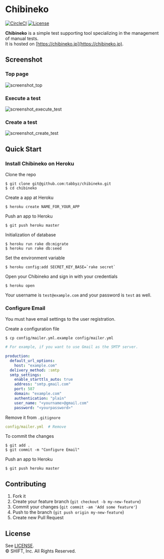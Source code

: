 # Chibineko
[![CircleCI](https://circleci.com/gh/tabbyz/chibineko.svg?style=shield)](https://circleci.com/gh/tabbyz/chibineko)
[![License](http://img.shields.io/badge/license-MIT-blue.svg?style=flat)](LICENSE)

**Chibineko** is a simple test supporting tool specializing in the management of manual tests.  
It is hosted on [https://chibineko.jp](https://chibineko.jp).


## Screenshot
### Top page
![screenshot_top](https://cloud.githubusercontent.com/assets/15026812/13838533/3930fb0a-ec58-11e5-87d2-07a22a808347.png)

### Execute a test
![screenshot_execute_test](https://cloud.githubusercontent.com/assets/15026812/13838537/3ac1d7fa-ec58-11e5-8d04-5e0a50cfb08e.png)

### Create a test
![screenshot_create_test](https://cloud.githubusercontent.com/assets/15026812/13838540/3cb37fd2-ec58-11e5-92b3-1aa43d3cb41e.png)


## Quick Start
### Install Chibineko on Heroku

Clone the repo

```console
$ git clone git@github.com:tabbyz/chibineko.git
$ cd chibineko
```

Create a app at Heroku

```console
$ heroku create NAME_FOR_YOUR_APP
```

Push an app to Heroku

```console
$ git push heroku master
```

Initialization of database

```console
$ heroku run rake db:migrate
$ heroku run rake db:seed
```

Set the environment variable

```console
$ heroku config:add SECRET_KEY_BASE=`rake secret`
```

Open your Chibineko and sign in with your credentials

```console
$ heroku open
```

Your username is `test@example.com` and your password is `test` as well.


### Configure Email

You must have email settings to the user registration.

Create a configuration file

```console
$ cp config/mailer.yml.example config/mailer.yml
```

```yaml
# For example, if you want to use Gmail as the SMTP server.

production:
  default_url_options:
    host: "example.com"
  delivery_method: :smtp
  smtp_settings:
    enable_starttls_auto: true
    address: "smtp.gmail.com"
    port: 587
    domain: "example.com"
    authentication: "plain"
    user_name: "<yourname>@gmail.com"
    password: "<yourpassword>"
```

Remove it from `.gitignore`

```yaml
config/mailer.yml  # Remove
```

To commit the changes

```console
$ git add .
$ git commit -m "Configure Email"
```

Push an app to Heroku

```console
$ git push heroku master
```


## Contributing
1. Fork it
1. Create your feature branch (`git checkout -b my-new-feature`)
1. Commit your changes (`git commit -am 'Add some feature'`)
1. Push to the branch (`git push origin my-new-feature`)
1. Create new Pull Request


## License
See [LICENSE](LICENSE).  
© SHIFT, Inc. All Rights Reserved.

